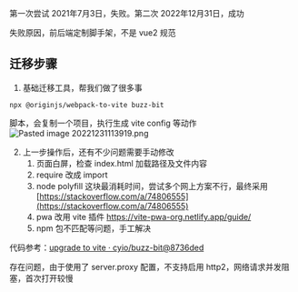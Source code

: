 
第一次尝试 2021年7月3日，失败。第二次 2022年12月31日，成功

失败原因，前后端定制脚手架，不是 vue2 规范

## 迁移步骤

1. 基础迁移工具，帮我们做了很多事

`npx @originjs/webpack-to-vite buzz-bit`

脚本，会复制一个项目，执行生成 vite config 等动作
	![Pasted image 20221231113919.png](https://img.oaker.bid/?url=http://ww1.sinaimg.cn/large/4e5d3ea7ly1h9p5h8wfdxj20ip0d642v.jpg)

2. 上一步操作后，还有不少问题需要手动修改
	1. 页面白屏，检查 index.html 加载路径及文件内容
	2. require 改成 import
	3. node polyfill 这块最消耗时间，尝试多个网上方案不行，最终采用 [https://stackoverflow.com/a/74806555](https://stackoverflow.com/a/74806555)
	4. pwa 改用 vite 插件 https://vite-pwa-org.netlify.app/guide/
	5. npm 包不匹配等问题，手工解决

代码参考：[upgrade to vite · cyio/buzz-bit@8736ded](https://github.com/cyio/buzz-bit/commit/8736ded7df7b700b7aa7b4679d1a7e30ed2f4e62)

存在问题，由于使用了 server.proxy 配置，不支持启用 http2，网络请求并发阻塞，首次打开较慢
